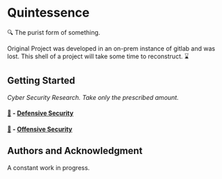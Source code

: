 # Quintessence

🔍 The purist form of something.

Original Project was developed in an on-prem instance of gitlab and was lost. This shell of a project will take some time to reconstruct. ⌛ 

## Getting Started

*Cyber Security Research. Take only the prescribed amount.* 

#### [🔵](https://github.com/NetSecQuin/Quintessence/blob/main/Blue%20Pages/BlueLanding.md) - [Defensive Security](https://github.com/NetSecQuin/Quintessence/blob/main/Blue%20Pages/BlueLanding.md)


#### [💊](https://github.com/NetSecQuin/Quintessence/blob/main/Red%20Pages/RedLanding.md) - [Offensive Security](https://github.com/NetSecQuin/Quintessence/blob/main/Red%20Pages/RedLanding.md)



## Authors and Acknowledgment

A constant work in progress. 
